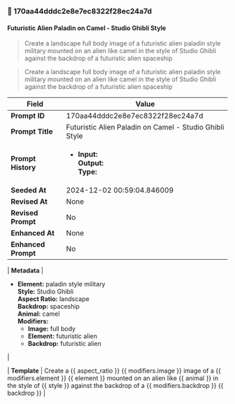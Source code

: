 

### 📜 170aa44dddc2e8e7ec8322f28ec24a7d

#### Futuristic Alien Paladin on Camel - Studio Ghibli Style

> Create a landscape full body image of a futuristic alien paladin style military mounted on an alien like camel in the style of Studio Ghibli against the backdrop of a futuristic alien spaceship

> Create a landscape full body image of a futuristic alien paladin style military mounted on an alien like camel in the style of Studio Ghibli against the backdrop of a futuristic alien spaceship

| Field          | Value                                                                                                                                                                      |
|----------------|----------------------------------------------------------------------------------------------------------------------------------------------------------------------------|
| **Prompt ID**  | 170aa44dddc2e8e7ec8322f28ec24a7d                                                                                                                                                            |
| **Prompt Title**  | Futuristic Alien Paladin on Camel - Studio Ghibli Style                                                                                                                                                            |
| **Prompt History** | <ul><li>**Input:**  <br> **Output:**  <br> **Type:** </li></ul> |
| **Seeded At** | 2024-12-02 00:59:04.846009                                                                                                                                                   |
| **Revised At** | None                                                                                                                                                   |
| **Revised Prompt** | No                                                                                                                                                                      |
| **Enhanced At** | None                                                                                                                                                  |
| **Enhanced Prompt** | No                                                                                                                                                                    |

| **Metadata**   | <ul><li>**Element:** paladin style military <br> **Style:** Studio Ghibli <br> **Aspect Ratio:** landscape <br> **Backdrop:** spaceship <br> **Animal:** camel <br> **Modifiers:**<ul><li>**Image:** full body</li><li>**Element:** futuristic alien</li><li>**Backdrop:** futuristic alien</li></ul></li></ul> |

| **Template**   | Create a {{ aspect_ratio }} {{ modifiers.image }} image of a {{ modifiers.element }} {{ element }} mounted on an alien like {{ animal }} in the style of {{ style }} against the backdrop of a {{ modifiers.backdrop }} {{ backdrop }}                                                                                                                                           |




